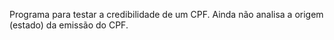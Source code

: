 Programa para testar a credibilidade de um CPF.
Ainda não analisa a origem (estado) da emissão do CPF.